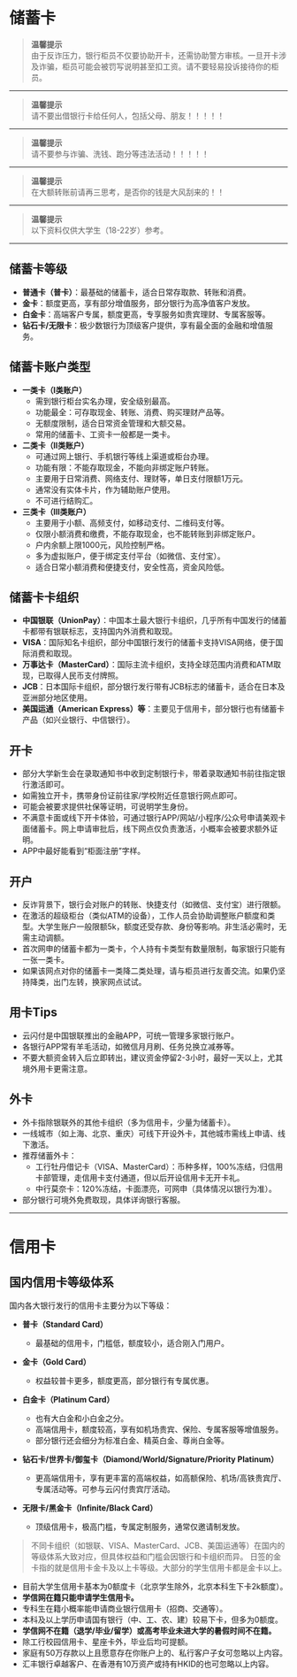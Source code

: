 # 储蓄卡

> **温馨提示**  
> 由于反诈压力，银行柜员不仅要协助开卡，还需协助警方审核。一旦开卡涉及诈骗，柜员可能会被罚写说明甚至扣工资。请不要轻易投诉接待你的柜员。

---

> **温馨提示**  
> 请不要出借银行卡给任何人，包括父母、朋友！！！！！

---

> **温馨提示**  
> 请不要参与诈骗、洗钱、跑分等违法活动！！！！！

---

> **温馨提示**  
> 在大额转账前请再三思考，是否你的钱是大风刮来的！！

---

> **温馨提示**  
> 以下资料仅供大学生（18-22岁）参考。

---


## 储蓄卡等级

- **普通卡（普卡）**：最基础的储蓄卡，适合日常存取款、转账和消费。
- **金卡**：额度更高，享有部分增值服务，部分银行为高净值客户发放。
- **白金卡**：高端客户专属，额度更高，专享服务如贵宾理财、专属客服等。
- **钻石卡/无限卡**：极少数银行为顶级客户提供，享有最全面的金融和增值服务。

## 储蓄卡账户类型

- **一类卡（Ⅰ类账户）**
  - 需到银行柜台实名办理，安全级别最高。
  - 功能最全：可存取现金、转账、消费、购买理财产品等。
  - 无额度限制，适合日常资金管理和大额交易。
  - 常用的储蓄卡、工资卡一般都是一类卡。
- **二类卡（Ⅱ类账户）**
  - 可通过网上银行、手机银行等线上渠道或柜台办理。
  - 功能有限：不能存取现金，不能向非绑定账户转账。
  - 主要用于日常消费、网络支付、理财等，单日支付限额1万元。
  - 通常没有实体卡片，作为辅助账户使用。
  - 不可进行结购汇。
- **三类卡（Ⅲ类账户）**
  - 主要用于小额、高频支付，如移动支付、二维码支付等。
  - 仅限小额消费和缴费，不能存取现金，也不能转账到非绑定账户。
  - 户内余额上限1000元，风险控制严格。
  - 多为虚拟账户，便于绑定支付平台（如微信、支付宝）。
  - 适合日常小额消费和便捷支付，安全性高，资金风险低。

## 储蓄卡卡组织

- **中国银联（UnionPay）**：中国本土最大银行卡组织，几乎所有中国发行的储蓄卡都带有银联标志，支持国内外消费和取现。
- **VISA**：国际知名卡组织，部分中国银行发行的储蓄卡支持VISA网络，便于国际消费和取现。
- **万事达卡（MasterCard）**：国际主流卡组织，支持全球范围内消费和ATM取现，已取得人民币支付牌照。
- **JCB**：日本国际卡组织，部分银行发行带有JCB标志的储蓄卡，适合在日本及亚洲部分地区使用。
- **美国运通（American Express）等**：主要见于信用卡，部分银行也有储蓄卡产品（如兴业银行、中信银行）。

## 开卡

- 部分大学新生会在录取通知书中收到定制银行卡，带着录取通知书前往指定银行激活即可。
- 如需独立开卡，携带身份证前往家/学校附近任意银行网点即可。
- 可能会被要求提供社保等证明，可说明学生身份。
- 不满意卡面或线下开卡体验，可通过银行APP/网站/小程序/公众号申请美观卡面储蓄卡。网上申请审批后，线下网点仅负责激活，小概率会被要求额外证明。
- APP中最好能看到“柜面注册”字样。

## 开户

- 反诈背景下，银行会对账户的转账、快捷支付（如微信、支付宝）进行限额。
- 在激活的超级柜台（类似ATM的设备），工作人员会协助调整账户额度和类型。大学生账户一般限额5k，额度还受存款、身份等影响。非生活必需时，无需主动调额。
- 首次网申的储蓄卡都为一类卡，个人持有卡类型有数量限制，每家银行只能有一张一类卡。
- 如果该网点对你的储蓄卡一类降二类处理，请与柜员进行友善交流。如果仍坚持降类，出门左转，换家网点试试。

## 用卡Tips

- 云闪付是中国银联推出的金融APP，可统一管理多家银行账户。
- 各银行APP常有羊毛活动，如微信月月刷、任务兑换立减券等。
- 不要大额资金转入后立即转出，建议资金停留2-3小时，最好一天以上，尤其境外用卡更需注意。

## 外卡

- 外卡指除银联外的其他卡组织（多为信用卡，少量为储蓄卡）。
- 一线城市（如上海、北京、重庆）可线下开设外卡，其他城市需线上申请、线下激活。
- 推荐储蓄外卡：
  - 工行牡丹借记卡（VISA、MasterCard）：币种多样，100%冻结，归信用卡部管理，走信用卡支付通道，但以后开设信用卡无开卡礼。
  - 中行莫奈卡：120%冻结，卡面漂亮，可网申（具体情况以银行为准）。
- 部分银行可境外免费取现，具体详询银行客服。

---

# 信用卡

## 国内信用卡等级体系

国内各大银行发行的信用卡主要分为以下等级：

- **普卡（Standard Card）**
  - 最基础的信用卡，门槛低，额度较小，适合刚入门用户。

- **金卡（Gold Card）**
  - 权益较普卡更多，额度更高，部分银行有专属优惠。

- **白金卡（Platinum Card）**
  - 也有大白金和小白金之分。
  - 高端信用卡，额度较高，享有如机场贵宾、保险、专属客服等增值服务。
  - 部分银行还会细分为标准白金、精英白金、尊尚白金等。

- **钻石卡/世界卡/御玺卡（Diamond/World/Signature/Priority Platinum）**
  - 更高端信用卡，享有更丰富的高端权益，如高额保险、机场/高铁贵宾厅、专属活动等。可参与云闪付贵宾厅活动。

- **无限卡/黑金卡（Infinite/Black Card）**
  - 顶级信用卡，极高门槛，专属定制服务，通常仅邀请制发放。

> 不同卡组织（如银联、VISA、MasterCard、JCB、美国运通等）在国内的等级体系大致对应，但具体权益和门槛会因银行和卡组织而异。
> 日签的金卡指的就是信用卡金卡及以上卡等级。大部分的学生信用卡都是金卡以上。

- 目前大学生信用卡基本为0额度卡（北京学生除外，北京本科生下卡2k额度）。
- **学信网在籍只能申请学生信用卡。**
- 专科生在籍小概率能申请商业银行信用卡（招商、交通等）。
- 本科及以上学历申请国有银行（中、工、农、建）较易下卡，但多为0额度。
- **学信网不在籍（退学/毕业/留学）或高考毕业未进大学的暑假时间不在籍。**
- 除工行校园信用卡、星座卡外，毕业后均可提额。
- 家庭有50万存款以上且愿意存在你账户上的、私行客户子女可忽略以上内容。
- 汇丰银行卓越客户、在香港有10万资产或持有HKID的也可忽略以上内容。
